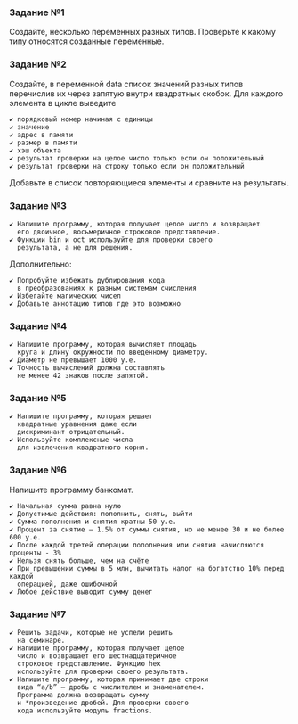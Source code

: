 ### Задание №1
Создайте, несколько переменных разных типов.
Проверьте к какому типу относятся созданные переменные. 

### Задание №2
Создайте, в переменной data список значений разных типов перечислив их через
запятую внутри квадратных скобок. Для каждого элемента в цикле выведите
    
    ✔ порядковый номер начиная с единицы
    ✔ значение
    ✔ адрес в памяти
    ✔ размер в памяти
    ✔ хэш объекта
    ✔ результат проверки на целое число только если он положительный
    ✔ результат проверки на строку только если он положительный

Добавьте в список повторяющиеся элементы и сравните на результаты.

### Задание №3
    ✔ Напишите программу, которая получает целое число и возвращает
      его двоичное, восьмеричное строковое представление.
    ✔ Функции bin и oct используйте для проверки своего
      результата, а не для решения.

Дополнительно:
    
    ✔ Попробуйте избежать дублирования кода
      в преобразованиях к разным системам счисления
    ✔ Избегайте магических чисел
    ✔ Добавьте аннотацию типов где это возможно

### Задание №4
    ✔ Напишите программу, которая вычисляет площадь
      круга и длину окружности по введённому диаметру.
    ✔ Диаметр не превышает 1000 у.е.
    ✔ Точность вычислений должна составлять
      не менее 42 знаков после запятой.

### Задание №5
    ✔ Напишите программу, которая решает
      квадратные уравнения даже если
      дискриминант отрицательный.
    ✔ Используйте комплексные числа
      для извлечения квадратного корня.

### Задание №6
Напишите программу банкомат.
    
    ✔ Начальная сумма равна нулю
    ✔ Допустимые действия: пополнить, снять, выйти
    ✔ Сумма пополнения и снятия кратны 50 у.е.
    ✔ Процент за снятие — 1.5% от суммы снятия, но не менее 30 и не более 600 у.е.
    ✔ После каждой третей операции пополнения или снятия начисляются проценты - 3%
    ✔ Нельзя снять больше, чем на счёте
    ✔ При превышении суммы в 5 млн, вычитать налог на богатство 10% перед каждой
      операцией, даже ошибочной
    ✔ Любое действие выводит сумму денег

### Задание №7
    ✔ Решить задачи, которые не успели решить
      на семинаре.
    ✔ Напишите программу, которая получает целое
      число и возвращает его шестнадцатеричное
      строковое представление. Функцию hex
      используйте для проверки своего результата.
    ✔ Напишите программу, которая принимает две строки
      вида “a/b” — дробь с числителем и знаменателем.
      Программа должна возвращать сумму
      и *произведение дробей. Для проверки своего
      кода используйте модуль fractions.